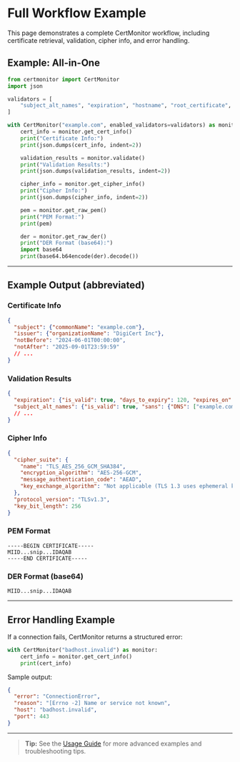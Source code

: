 # Full Workflow Example

This page demonstrates a complete CertMonitor workflow, including certificate retrieval, validation, cipher info, and error handling.

## Example: All-in-One

```python
from certmonitor import CertMonitor
import json

validators = [
    "subject_alt_names", "expiration", "hostname", "root_certificate", "key_info", "tls_version", "weak_cipher"
]

with CertMonitor("example.com", enabled_validators=validators) as monitor:
    cert_info = monitor.get_cert_info()
    print("Certificate Info:")
    print(json.dumps(cert_info, indent=2))

    validation_results = monitor.validate()
    print("Validation Results:")
    print(json.dumps(validation_results, indent=2))

    cipher_info = monitor.get_cipher_info()
    print("Cipher Info:")
    print(json.dumps(cipher_info, indent=2))

    pem = monitor.get_raw_pem()
    print("PEM Format:")
    print(pem)

    der = monitor.get_raw_der()
    print("DER Format (base64):")
    import base64
    print(base64.b64encode(der).decode())
```

---

## Example Output (abbreviated)

### Certificate Info
```json
{
  "subject": {"commonName": "example.com"},
  "issuer": {"organizationName": "DigiCert Inc"},
  "notBefore": "2024-06-01T00:00:00",
  "notAfter": "2025-09-01T23:59:59"
  // ...
}
```

### Validation Results
```json
{
  "expiration": {"is_valid": true, "days_to_expiry": 120, "expires_on": "2025-09-01T23:59:59", "warnings": []},
  "subject_alt_names": {"is_valid": true, "sans": {"DNS": ["example.com", "www.example.com"], "IP Address": []}, "count": 2, "contains_host": {"name": "example.com", "is_valid": true, "reason": "Matched DNS SAN"}, "contains_alternate": {"www.example.com": {"name": "www.example.com", "is_valid": true, "reason": "Matched DNS SAN"}}, "warnings": []}
  // ...
}
```

### Cipher Info
```json
{
  "cipher_suite": {
    "name": "TLS_AES_256_GCM_SHA384",
    "encryption_algorithm": "AES-256-GCM",
    "message_authentication_code": "AEAD",
    "key_exchange_algorithm": "Not applicable (TLS 1.3 uses ephemeral key exchange by default)"
  },
  "protocol_version": "TLSv1.3",
  "key_bit_length": 256
}
```

### PEM Format
```pem
-----BEGIN CERTIFICATE-----
MIID...snip...IDAQAB
-----END CERTIFICATE-----
```

### DER Format (base64)
```text
MIID...snip...IDAQAB
```

---

## Error Handling Example

If a connection fails, CertMonitor returns a structured error:

```python
with CertMonitor("badhost.invalid") as monitor:
    cert_info = monitor.get_cert_info()
    print(cert_info)
```

Sample output:

```json
{
  "error": "ConnectionError",
  "reason": "[Errno -2] Name or service not known",
  "host": "badhost.invalid",
  "port": 443
}
```

---

> **Tip:** See the [Usage Guide](index.md) for more advanced examples and troubleshooting tips.
